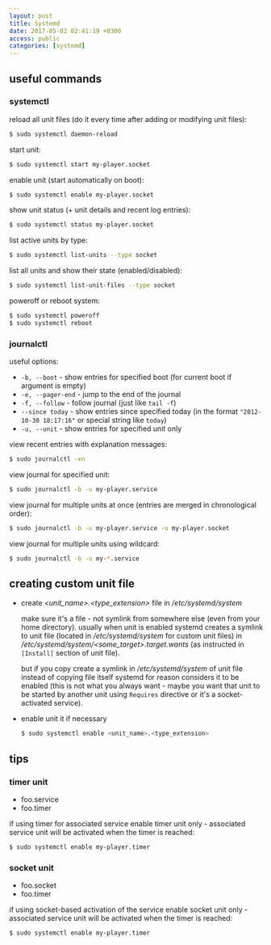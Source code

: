 ```yaml
---
layout: post
title: Systemd
date: 2017-05-02 02:41:19 +0300
access: public
categories: [systemd]
---
```


<!-- more -->

## useful commands

### systemctl

reload all unit files (do it every time after adding or modifying unit files):

```sh
$ sudo systemctl daemon-reload
```

start unit:

```sh
$ sudo systemctl start my-player.socket
```

enable unit (start automatically on boot):

```sh
$ sudo systemctl enable my-player.socket
```

show unit status (+ unit details and recent log entries):

```sh
$ sudo systemctl status my-player.socket
```

list active units by type:

```sh
$ sudo systemctl list-units --type socket
```

list all units and show their state (enabled/disabled):

```sh
$ sudo systemctl list-unit-files --type socket
```

poweroff or reboot system:

```sh
$ sudo systemctl poweroff
$ sudo systemctl reboot
```

### journalctl

useful options:

- `-b, --boot` - show entries for specified boot
  (for current boot if argument is empty)
- `-e, --pager-end` - jump to the end of the journal
- `-f, --follow` - follow journal (just like `tail -f`)
- `--since today` - show entries since specified today
  (in the format `"2012-10-30 18:17:16"` or special string like `today`)
- `-u, --unit` - show entries for specified unit only

view recent entries with explanation messages:

```sh
$ sudo journalctl -xn
```

view journal for specified unit:

```sh
$ sudo journalctl -b -u my-player.service
```

view journal for multiple units at once
(entries are merged in chronological order):

```sh
$ sudo journalctl -b -u my-player.service -u my-player.socket
```

view journal for multiple units using wildcard:

```sh
$ sudo journalctl -b -u my-*.service
```

## creating custom unit file

- create _<unit_name>.<type_extension>_ file in _/etc/systemd/system_

  make sure it's a file - not symlink from somewhere else (even from your
  home directory). usually when unit is enabled systemd creates a symlink
  to unit file (located in _/etc/systemd/system_ for custom unit files)
  in _/etc/systemd/system/<some_target>.target.wants_ (as instructed in
  `[Install]` section of unit file).

  but if you copy create a symlink in _/etc/systemd/system_ of unit file
  instead of copying file itself systemd for reason considers it to be
  enabled (this is not what you always want - maybe you want that unit
  to be started by another unit using `Requires` directive or it's a
  socket-activated service).

- enable unit it if necessary

  ```sh
  $ sudo systemctl enable <unit_name>.<type_extension>
  ```

## tips

### timer unit

- foo.service
- foo.timer

if using timer for associated service enable timer unit only -
associated service unit will be activated when the timer is reached:

```sh
$ sudo systemctl enable my-player.timer
```

### socket unit

- foo.socket
- foo.timer

if using socket-based activation of the service enable socket unit only -
associated service unit will be activated when the timer is reached:

```sh
$ sudo systemctl enable my-player.timer
```
